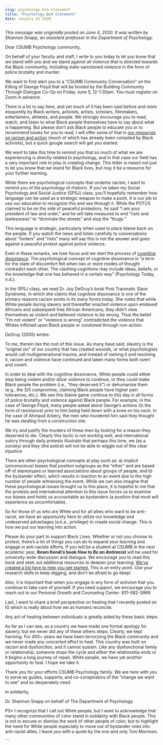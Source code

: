 ```yaml
---
slug: psychology-blm-statement
title: "Psychology BLM Statement"
date: January 01 2020
---
```


 
<p>
  <i
    >This message was originially posted on June 4, 2020. It was written by
    Shannon Snapp, an assistant professor in the Department of Psychology.</i
  >
</p>
<p>Dear CSUMB Psychology community,</p>
<p>
  On behalf of your faculty and staff, I write to you today to let you know that
  we stand with you and we stand against all violence that is directed towards
  the Black community, including state-sanctioned violence in the form of police
  brutality and murder.
</p>
<p>
  We want to first alert you to a “CSUMB Community Conversation” on the Killing
  of George Floyd that will be hosted by the Building Community Through Dialogue
  Co-Op on Friday June 5, 12-1:30pm. You must register on Zoom in advance.
</p>
<p>
  There is a lot to say here, and yet much of it has been said before and more
  eloquently by Black writers, activists, artists, scholars, filmmakers,
  entertainers, athletes, and people. We strongly encourage you to read, watch,
  and listen to what Black people themselves have to say about what is
  happening. But please don’t ask Black people to educate you or to recommend
  books for you to read. I will offer some of that in
  <a
    href="https://www.google.com/url?q=https://drive.google.com/drive/folders/1zSRp5XBewWLuwNTlqq6wOSmxtwL05idz?usp%3Dsharing&amp;sa=D&amp;ust=1592441418129000"
    >our resources on racism and action</a
  >
  (much of which has already been compiled by Black activists), but a quick
  google search will get you started.
</p>
<p>
  We want to take this time to remind you that so much of what we are
  experiencing is directly related to psychology, and in that case our field has
  a very important role to play in creating change. This letter is meant not
  just to let you know that we stand for Black lives, but may it be a resource
  for your further learning.
</p>
<p>
  While there are psychological concepts that underlie racism, I want to remind
  you of the psychology of rhetoric. If you’ve taken my Social Psychology and
  Social Justice (SPSJ) class, you’ll hopefully remember how language can be
  used as a strategic weapon to make a point. It is our job to use our education
  to recognize this and see through it. While the POTUS claimed to be on the
  side of peaceful protestors, he said “I am your president of law and order,”
  and he will take measures to end “riots and lawlessness” to “dominate the
  streets” and stop the “thugs.”
</p>
<p>
  This language is strategic, particularly when used to place blame back on the
  people. If you watch the news and listen carefully to conversations about
  “looters” and “riots” many will say this is not the answer and goes against a
  peaceful protest against police violence.
</p>
<p>
  Even in these remarks, we lose focus and we start the process of
  <a
    href="https://www.google.com/url?q=https://www.youtube.com/watch?v%3DkorGK0yGIDo&amp;sa=D&amp;ust=1592441418130000"
    >cognitive dissonance</a
  >. The psychological concept of cognitive dissonance is “a term for the state
  of discomfort felt when two or more modes of thought contradict each other.
  The clashing cognitions may include ideas, beliefs, or the knowledge that one
  has behaved in a certain way” (Psychology Today, n.d.).
</p>
<p>
  In the SPSJ class, we read Dr. Joy DeGruy’s book Post Traumatic Slave
  Syndrome, in which she claims that cognitive dissonance is one of the primary
  reasons racism exists in its many forms today. She notes that while White
  people during slavery and thereafter enacted violence upon enslaved Africans
  and subsequent free African Americans, they didn’t view themselves as violent
  and believed violence to be wrong. Thus the belief “I’m not violent” or
  “violence is wrong” contradicted the violence that Whites inflicted upon Black
  people or condoned through non-action.
</p>
<p>DeGruy (2005) writes:</p>
<p>
  To me, therein lies the root of this issue. As many have said, slavery is the
  “original sin” of our country that has created wounds, or what psychologists
  would call multigenerational trauma, and instead of owning it and resolving
  it, racism and violence have continued and taken many forms both overt and
  covert.
</p>
<p>
  In order to deal with the cognitive dissonance, White people could either stop
  being violent and/or allow violence to continue, or they could make Black
  people the problem (i.e., “they deserved it”) or dehumanize them (e.g., the
  3/5 compromise, claiming Black people have higher pain tolerances, etc.). We
  see this blame game continue to this day in all forms of police brutality and
  violence against Black people. For example, in the case of George Floyd, many
  people asked about George’s actions (in the form of resistance) prior to him
  being held down with a knee on his neck. In the case of Ahmaud Arbery, the men
  who murdered him said they thought he was stealing from a construction site.
</p>
<p>
  We try and justify the murders of these men by looking for a reason they
  deserved to die. Clearly this tactic is not working well, and international
  outcry through daily protests illustrate that perhaps this time, we (as a
  society) and they (the police) will not be able to wiggle out of this clear
  injustice.
</p>
<p>
  There are other psychological concepts at play such as: a) implicit
  (unconscious) biases that position outgroups as the “other” and are based off
  of stereotypes or learned associations about groups of people, and b) the
  bystander effect, which results in inaction to an event due to the high number
  of people witnessing the event. While we can also imagine that these
  psychological issues brought us to this place, it is hopeful to me that the
  protests and international attention to this issue forces us to examine our
  biases and holds us accountable as bystanders (a position that most will
  experience as uncomfortable).
</p>
<p>
  So for those of us who are White and for all allies who want to be
  anti-racist, we have an opportunity here to utilize our knowledge and
  undeserved advantages (a.k.a., privilege) to create social change. This is how
  we put our learning into action.
</p>
<p>
  Please do your part to support Black Lives. Whether or not you choose to
  protest, there’s a lot of things you can do to expand your learning and engage
  in anti-racists efforts. If you will be a student at CSUMB in the next
  academic year, <b>Ibram Kendi’s book <i>How to Be an Antiracist</i></b> will
  be used for university-wide discussion and dialogue. We encourage you to read
  this book and seek out additional resources to deepen your learning.
  <a
    href="https://www.google.com/url?q=https://drive.google.com/drive/folders/1zSRp5XBewWLuwNTlqq6wOSmxtwL05idz?usp%3Dsharing&amp;sa=D&amp;ust=1592441418133000"
    >We’ve created a list here to help you get started.</a
  >
  This is an entry point. Use your research skills to keep digging, and don’t be
  afraid to go deep!
</p>
<p>
  Also, it is important that when you engage in any form of activism that you
  continue to take care of yourself. If you need support, we encourage you to
  reach out to our Personal Growth and Counseling Center: 831-582-3969
</p>
<p>
  Last, I want to share a brief perspective on healing that I recently posted on
  IG which is really about how we as humans reconcile.
</p>
<p>
  Any act of healing between individuals is greatly aided by these basic steps:
</p>
<p>
  As far as I can see, as a country we have made one formal apology for slavery,
  but we never did any of these others steps. Clearly, we kept harming. For 400+
  years we have been terrorizing the Black community and we never made any
  concerted effort to heal. This country was built on racism and dysfunction,
  and it cannot sustain. Like any dysfunctional family or relationship, someone
  stops the cycle and either the relationship ends or it begins a long journey
  of repair. White people, we have yet another opportunity to heal. I hope we
  take it.
</p>
<p>
  Thank you for your efforts CSUMB Psychology family. We are here with you to
  serve as guides, supports, and co-conspirators of the “change we want to see”
  and so desperately need.
</p>
<p>In solidarity,</p>
<p>Dr. Shannon Snapp on behalf of The Department of Psychology</p>
<p>
  PS* I recognize that I call out White people, but I want to acknowledge that
  many other communities of color stand in solidarity with Black people. This is
  not to excuse or dismiss the work of other people of color, but to highlight
  the need for White people especially to move out of bystander roles into
  anti-racist allies. I leave you with a quote by the one and only Toni
  Morrison.
</p>
```
